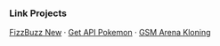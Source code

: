 <div align="left">
  <h3>Link Projects</h1>  
  <p>
      <a href="https://dwiiipoetra.github.io/fga_progate/fizzbuzz_new.html">FizzBuzz New</a>
    <span> · </span>
      <a href="https://dwiiipoetra.github.io/fga_progate/get_api_pokemon.html">Get API Pokemon</a>
    <span> · </span>
      <a href="https://dwiiipoetra.github.io/fga_progate/gsmarena_kloning.html">GSM Arena Kloning</a>
  </p>
</div>
